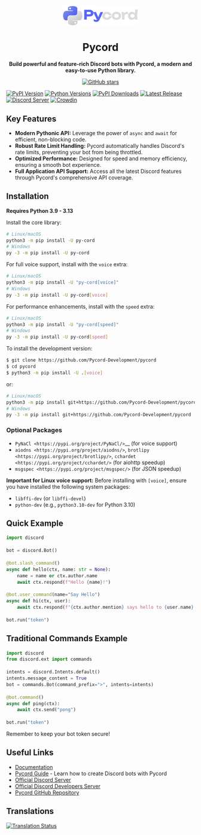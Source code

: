 <div align="center">
  <img src="https://raw.githubusercontent.com/Pycord-Development/pycord/master/pycord.png" alt="Pycord v3" width="200">
  <h1>Pycord</h1>
  <p><b>Build powerful and feature-rich Discord bots with Pycord, a modern and easy-to-use Python library.</b></p>
  <a href="https://github.com/Pycord-Development/pycord">
    <img src="https://img.shields.io/github/stars/Pycord-Development/pycord?style=social" alt="GitHub stars">
  </a>
</div>

[![PyPI Version](https://img.shields.io/pypi/v/py-cord.svg?style=for-the-badge&logo=pypi&color=yellowgreen&logoColor=white)](https://pypi.python.org/pypi/py-cord)
[![Python Versions](https://img.shields.io/pypi/pyversions/py-cord.svg?style=for-the-badge&logo=python&logoColor=white)](https://pypi.python.org/pypi/py-cord)
[![PyPI Downloads](https://img.shields.io/pypi/dm/py-cord?color=blueviolet&logo=pypi&logoColor=white&style=for-the-badge)](https://pypi.python.org/pypi/py-cord)
[![Latest Release](https://img.shields.io/github/v/release/Pycord-Development/pycord?include_prereleases&label=Latest%20Release&logo=github&sort=semver&style=for-the-badge&logoColor=white)](https://github.com/Pycord-Development/pycord/releases)
[![Discord Server](https://img.shields.io/discord/881207955029110855?label=discord&style=for-the-badge&logo=discord&color=5865F2&logoColor=white)](https://pycord.dev/discord)
[![Crowdin](https://badges.crowdin.net/badge/dark/crowdin-on-light.png)](https://translations.pycord.dev/documentation/?utm_source=badge&utm_medium=referral&utm_campaign=badge-add-on)

## Key Features

*   **Modern Pythonic API:** Leverage the power of `async` and `await` for efficient, non-blocking code.
*   **Robust Rate Limit Handling:**  Pycord automatically handles Discord's rate limits, preventing your bot from being throttled.
*   **Optimized Performance:** Designed for speed and memory efficiency, ensuring a smooth bot experience.
*   **Full Application API Support:** Access all the latest Discord features through Pycord's comprehensive API coverage.

## Installation

**Requires Python 3.9 - 3.13**

Install the core library:

```bash
# Linux/macOS
python3 -m pip install -U py-cord
# Windows
py -3 -m pip install -U py-cord
```

For full voice support, install with the `voice` extra:

```bash
# Linux/macOS
python3 -m pip install -U "py-cord[voice]"
# Windows
py -3 -m pip install -U py-cord[voice]
```

For performance enhancements, install with the `speed` extra:

```bash
# Linux/macOS
python3 -m pip install -U "py-cord[speed]"
# Windows
py -3 -m pip install -U py-cord[speed]
```

To install the development version:

```bash
$ git clone https://github.com/Pycord-Development/pycord
$ cd pycord
$ python3 -m pip install -U .[voice]
```

or:

```bash
# Linux/macOS
python3 -m pip install git+https://github.com/Pycord-Development/pycord
# Windows
py -3 -m pip install git+https://github.com/Pycord-Development/pycord
```

### Optional Packages

*   `PyNaCl <https://pypi.org/project/PyNaCl/>`__ (for voice support)
*   `aiodns <https://pypi.org/project/aiodns/>`, `brotlipy <https://pypi.org/project/brotlipy/>`, `cchardet <https://pypi.org/project/cchardet/>` (for aiohttp speedup)
*   `msgspec <https://pypi.org/project/msgspec/>` (for JSON speedup)

**Important for Linux voice support:**  Before installing with `[voice]`, ensure you have installed the following system packages:

*   `libffi-dev` (or `libffi-devel`)
*   `python-dev` (e.g., `python3.10-dev` for Python 3.10)

## Quick Example

```python
import discord

bot = discord.Bot()

@bot.slash_command()
async def hello(ctx, name: str = None):
    name = name or ctx.author.name
    await ctx.respond(f"Hello {name}!")

@bot.user_command(name="Say Hello")
async def hi(ctx, user):
    await ctx.respond(f"{ctx.author.mention} says hello to {user.name}!")

bot.run("token")
```

## Traditional Commands Example

```python
import discord
from discord.ext import commands

intents = discord.Intents.default()
intents.message_content = True
bot = commands.Bot(command_prefix=">", intents=intents)

@bot.command()
async def ping(ctx):
    await ctx.send("pong")

bot.run("token")
```

Remember to keep your bot token secure!

## Useful Links

*   [Documentation](https://docs.pycord.dev/en/master/index.html)
*   [Pycord Guide](https://guide.pycord.dev) - Learn how to create Discord bots with Pycord
*   [Official Discord Server](https://pycord.dev/discord)
*   [Official Discord Developers Server](https://discord.gg/discord-developers)
*   [Pycord GitHub Repository](https://github.com/Pycord-Development/pycord)

## Translations

[![Translation Status](https://badges.awesome-crowdin.com/translation-200034237-5.png)](https://translations.pycord.dev/documentation/?utm_source=badge&utm_medium=referral&utm_campaign=badge-add-on)